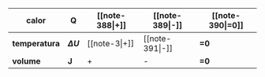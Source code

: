 | calor           | Q              | [[note-388\|+]] | [[note-389\|-]] | [[note-390\|=0]] |
| --------------- | -------------- | --------------- | --------------- | ---------------- |
| **temperatura** | **$\Delta U$** | [[note-3\|+]]   | [[note-391\|-]] | **=0**           |
| **volume**      | **J**          | +               | -               | **=0**           |
